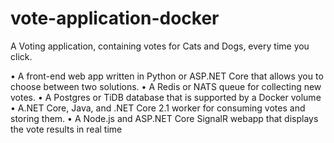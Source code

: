 # vote-application-docker
A Voting application, containing votes for Cats and Dogs, every time you click.

•	A front-end web app written in Python or ASP.NET Core that allows you to choose between two solutions.
•	A Redis or NATS queue for collecting new votes.
•	A Postgres or TiDB database that is supported by a Docker volume
•	A.NET Core, Java, and .NET Core 2.1 worker for consuming votes and storing them.
•	A Node.js and ASP.NET Core SignalR webapp that displays the vote results in real time

